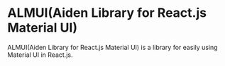 # ALMUI(Aiden Library for React.js Material UI)

ALMUI(Aiden Library for React.js Material UI) is a library for easily using Material UI in React.js.

